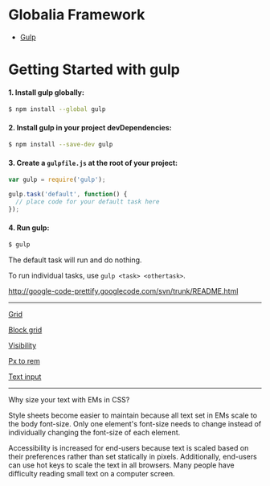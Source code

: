 # Globalia Framework

* [Gulp](#getting-started-with-gulp)

# Getting Started with gulp

#### 1. Install gulp globally:

```sh
$ npm install --global gulp
```

#### 2. Install gulp in your project devDependencies:

```sh
$ npm install --save-dev gulp
```

#### 3. Create a `gulpfile.js` at the root of your project:

```js
var gulp = require('gulp');

gulp.task('default', function() {
  // place code for your default task here
});
```

#### 4. Run gulp:

```sh
$ gulp
```

The default task will run and do nothing.

To run individual tasks, use `gulp <task> <othertask>`.



http://google-code-prettify.googlecode.com/svn/trunk/README.html


---

[Grid](http://foundation.zurb.com/docs/components/grid.html)

[Block grid](http://foundation.zurb.com/docs/components/block_grid.html)

[Visibility](http://foundation.zurb.com/docs/components/visibility.html)

[Px to rem](http://bourbon.io/docs/#px-to-rem)

[Text input](http://bourbon.io/docs/#text-inputs)

---

Why size your text with EMs in CSS?

Style sheets become easier to maintain because all text set in EMs scale to the body font-size. Only one element's font-size needs to change instead of individually changing the font-size of each element.

Accessibility is increased for end-users because text is scaled based on their preferences rather than set statically in pixels. Additionally, end-users can use hot keys to scale the text in all browsers. Many people have difficulty reading small text on a computer screen.

